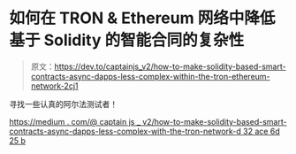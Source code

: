 # 如何在 TRON & Ethereum 网络中降低基于 Solidity 的智能合同的复杂性

> 原文：<https://dev.to/captainjs_v2/how-to-make-solidity-based-smart-contracts-async-dapps-less-complex-within-the-tron-ethereum-network-2cj1>

寻找一些认真的阿尔法测试者！

[https://medium . com/@ captain js _ v2/how-to-make-solidity-based-smart-contracts-async-dapps-less-complex-with-the-tron-network-d 32 ace 6d 25 b](https://medium.com/@CaptainJS_v2/how-to-make-solidity-based-smart-contracts-async-dapps-less-complex-within-the-tron-network-d32acee6d25b)